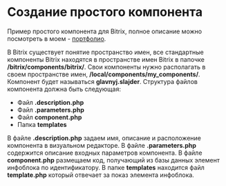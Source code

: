 # Создание простого компонента

Пример простого компонента для Bitrix, полное описание можно посмотреть в моем - [портфолио](https://hmarketing.ru/blog/bitrix/sozdanie-prostogo-komponenta/).

В Bitrix существует понятие пространство имен, все стандартные компоненты Bitrix находятся в пространстве имен Bitrix в папочке **/bitrix/components/bitrix/**. Свои компоненты нужно располагать в своем пространстве имен, **/local/components/my_components/**. Компонент будет называться **glavnyj.slajder**. Структура файлов компонента должна быть следующая:

- Файл **.description.php**
- Файл **.parameters.php**
- Файл **component.php**
- Папка **templates**

В файле **.description.php** задаем имя, описание и расположение компонента в визуальном редакторе.
В файле **.parameters.php** содержится описание входных параметров компонента.
В файле **component.php** размещаем код, получающий из базы данных элемент инфоблока по идентификатору.
В папке **templates** находится файл **template.php** который отвечает за показ элемента инфоблока.

